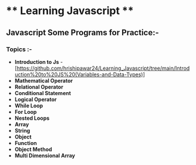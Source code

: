 # ** Learning Javascript **
## Javascript Some Programs for Practice:-
### Topics :-
- **Introduction to Js** - [https://github.com/hrishipawar24/Learning_Javascript/tree/main/Introduction%20to%20JS%20(Variables-and-Data-Types)]
- **Mathematical Operator**
- **Relational Operator**
- **Conditional Statement**
- **Logical Operator**
- **While Loop**
- **For Loop**
- **Nested Loops**
- **Array**
- **String**
- **Object**
- **Function**
- **Object Method**
- **Multi Dimensional Array**

